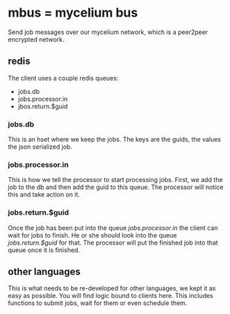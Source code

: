 
# mbus = mycelium bus

Send job messages over our mycelium network, which is a peer2peer encrypted network.


## redis

The client uses a couple redis queues:
* jobs.db
* jobs.processor.in
* jbos.return.$guid

### jobs.db

This is an hset where we keep the jobs. The keys are the guids, the values the json serialized job.

### jobs.processor.in

This is how we tell the processor to start processing jobs. First, we add the job to the db and then add the guid to this queue. The processor will notice this and take action on it. 

### jobs.return.$guid

Once the job has been put into the queue *jobs.processor.in* the client can wait for jobs to finish. He or she should look into the queue *jobs.return.$guid* for that. The processor will put the finished job into that queue once it is finished.


## other languages

This is what needs to be re-developed for other languages, we kept it as easy as possible. You will find logic bound to clients here. This includes functions to submit jobs, wait for them or even schedule them. 

